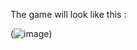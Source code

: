 The game will look like this :

(![image](https://github.com/JDtapcode/Tetris-game/assets/144779522/a6073199-6507-48f5-bbdc-8e12cc7ad395))
